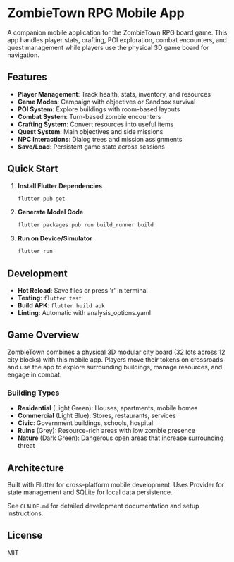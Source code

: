 # ZombieTown RPG Mobile App

A companion mobile application for the ZombieTown RPG board game. This app handles player stats, crafting, POI exploration, combat encounters, and quest management while players use the physical 3D game board for navigation.

## Features

- **Player Management**: Track health, stats, inventory, and resources
- **Game Modes**: Campaign with objectives or Sandbox survival
- **POI System**: Explore buildings with room-based layouts  
- **Combat System**: Turn-based zombie encounters
- **Crafting System**: Convert resources into useful items
- **Quest System**: Main objectives and side missions
- **NPC Interactions**: Dialog trees and mission assignments
- **Save/Load**: Persistent game state across sessions

## Quick Start

1. **Install Flutter Dependencies**
   ```bash
   flutter pub get
   ```

2. **Generate Model Code**
   ```bash
   flutter packages pub run build_runner build
   ```

3. **Run on Device/Simulator**
   ```bash
   flutter run
   ```

## Development

- **Hot Reload**: Save files or press 'r' in terminal
- **Testing**: `flutter test`
- **Build APK**: `flutter build apk`
- **Linting**: Automatic with analysis_options.yaml

## Game Overview

ZombieTown combines a physical 3D modular city board (32 lots across 12 city blocks) with this mobile app. Players move their tokens on crossroads and use the app to explore surrounding buildings, manage resources, and engage in combat.

### Building Types
- **Residential** (Light Green): Houses, apartments, mobile homes
- **Commercial** (Light Blue): Stores, restaurants, services  
- **Civic**: Government buildings, schools, hospital
- **Ruins** (Grey): Resource-rich areas with low zombie presence
- **Nature** (Dark Green): Dangerous open areas that increase surrounding threat

## Architecture

Built with Flutter for cross-platform mobile development. Uses Provider for state management and SQLite for local data persistence.

See `CLAUDE.md` for detailed development documentation and setup instructions.

## License

MIT